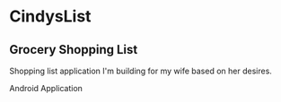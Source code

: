 # CindysList
## Grocery Shopping List

Shopping list application I'm building for my wife based on her desires.

Android Application
